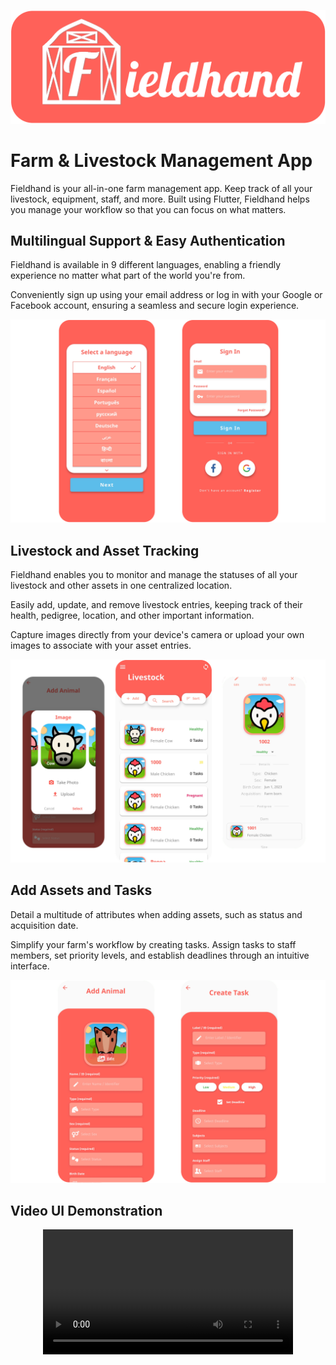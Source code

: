 ![Fieldhand Banner!](/assets/img/readme/banner.png)

# Farm & Livestock Management App

Fieldhand is your all-in-one farm management app. Keep track of all your livestock, equipment, staff, and more. Built using Flutter, Fieldhand helps you manage your workflow so that you can focus on what matters.

## Multilingual Support & Easy Authentication

Fieldhand is available in 9 different languages, enabling a friendly experience no matter what part of the world you're from.

Conveniently sign up using your email address or log in with your Google or Facebook account, ensuring a seamless and secure login experience.

![Sign-in and language!](/assets/img/readme/1.png)

## Livestock and Asset Tracking

Fieldhand enables you to monitor and manage the statuses of all your livestock and other assets in one centralized location. 

Easily add, update, and remove livestock entries, keeping track of their health, pedigree, location, and other important information.

Capture images directly from your device's camera or upload your own images to associate with your asset entries. 

![Livestock!](/assets/img/readme/2.png)

## Add Assets and Tasks

Detail a multitude of attributes when adding assets, such as status and acquisition date.

Simplify your farm's workflow by creating tasks. Assign tasks to staff members, set priority levels, and establish deadlines through an intuitive interface.

![Adding animals and tasks!](/assets/img/readme/3.png)

## Video UI Demonstration

<div align="center">
  <video src="[assets/img/readme/video_demo.mov](https://github-production-user-asset-6210df.s3.amazonaws.com/64994036/245644165-200c0cb7-6ca6-4643-8187-1b6541ef7737.mov)https://github-production-user-asset-6210df.s3.amazonaws.com/64994036/245644165-200c0cb7-6ca6-4643-8187-1b6541ef7737.mov" width="400" />
</div>


